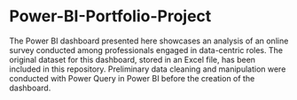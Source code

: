 # Power-BI-Portfolio-Project
The Power BI dashboard presented here showcases an analysis of an online survey conducted among professionals engaged in data-centric roles. The original dataset for this dashboard, stored in an Excel file, has been included in this repository. Preliminary data cleaning and manipulation were conducted with Power Query in Power BI before the creation of the dashboard. 
